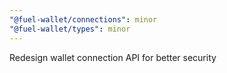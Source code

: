 ```yaml
---
"@fuel-wallet/connections": minor
"@fuel-wallet/types": minor
---
```


Redesign wallet connection API for better security
